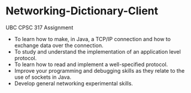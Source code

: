 # Networking-Dictionary-Client

UBC CPSC 317 Assignment 
- To learn how to make, in Java, a TCP/IP connection and how to exchange data over the connection.
- To study and understand the implementation of an application level protocol.
- To learn how to read and implement a well-specified protocol.
- Improve your programming and debugging skills as they relate to the use of sockets in Java.
- Develop general networking experimental skills.
